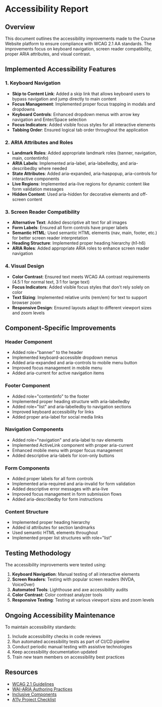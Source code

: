 # Accessibility Report

## Overview

This document outlines the accessibility improvements made to the Course Website platform to ensure compliance with WCAG 2.1 AA standards. The improvements focus on keyboard navigation, screen reader compatibility, proper ARIA attributes, and visual contrast.

## Implemented Accessibility Features

### 1. Keyboard Navigation

- **Skip to Content Link**: Added a skip link that allows keyboard users to bypass navigation and jump directly to main content
- **Focus Management**: Implemented proper focus trapping in modals and dropdowns
- **Keyboard Controls**: Enhanced dropdown menus with arrow key navigation and Enter/Space selection
- **Focus Indicators**: Added visible focus styles for all interactive elements
- **Tabbing Order**: Ensured logical tab order throughout the application

### 2. ARIA Attributes and Roles

- **Landmark Roles**: Added appropriate landmark roles (banner, navigation, main, contentinfo)
- **ARIA Labels**: Implemented aria-label, aria-labelledby, and aria-describedby where needed
- **State Attributes**: Added aria-expanded, aria-haspopup, aria-controls for interactive components
- **Live Regions**: Implemented aria-live regions for dynamic content like form validation messages
- **Hidden Content**: Used aria-hidden for decorative elements and off-screen content

### 3. Screen Reader Compatibility

- **Alternative Text**: Added descriptive alt text for all images
- **Form Labels**: Ensured all form controls have proper labels
- **Semantic HTML**: Used semantic HTML elements (nav, main, footer, etc.) for better screen reader interpretation
- **Heading Structure**: Implemented proper heading hierarchy (h1-h6)
- **ARIA Roles**: Added appropriate ARIA roles to enhance screen reader navigation

### 4. Visual Design

- **Color Contrast**: Ensured text meets WCAG AA contrast requirements (4.5:1 for normal text, 3:1 for large text)
- **Focus Indicators**: Added visible focus styles that don't rely solely on color
- **Text Sizing**: Implemented relative units (rem/em) for text to support browser zoom
- **Responsive Design**: Ensured layouts adapt to different viewport sizes and zoom levels

## Component-Specific Improvements

### Header Component

- Added role="banner" to the header
- Implemented keyboard-accessible dropdown menus
- Added aria-expanded and aria-controls to mobile menu button
- Improved focus management in mobile menu
- Added aria-current for active navigation items

### Footer Component

- Added role="contentinfo" to the footer
- Implemented proper heading structure with aria-labelledby
- Added role="list" and aria-labelledby to navigation sections
- Improved keyboard accessibility for links
- Added proper aria-label for social media links

### Navigation Components

- Added role="navigation" and aria-label to nav elements
- Implemented ActiveLink component with proper aria-current
- Enhanced mobile menu with proper focus management
- Added descriptive aria-labels for icon-only buttons

### Form Components

- Added proper labels for all form controls
- Implemented aria-required and aria-invalid for form validation
- Added descriptive error messages with aria-live
- Improved focus management in form submission flows
- Added aria-describedby for form instructions

### Content Structure

- Implemented proper heading hierarchy
- Added id attributes for section landmarks
- Used semantic HTML elements throughout
- Implemented proper list structures with role="list"

## Testing Methodology

The accessibility improvements were tested using:

1. **Keyboard Navigation**: Manual testing of all interactive elements
2. **Screen Readers**: Testing with popular screen readers (NVDA, VoiceOver)
3. **Automated Tools**: Lighthouse and axe accessibility audits
4. **Color Contrast**: Color contrast analyzer tools
5. **Responsive Testing**: Testing at various viewport sizes and zoom levels

## Ongoing Accessibility Maintenance

To maintain accessibility standards:

1. Include accessibility checks in code reviews
2. Run automated accessibility tests as part of CI/CD pipeline
3. Conduct periodic manual testing with assistive technologies
4. Keep accessibility documentation updated
5. Train new team members on accessibility best practices

## Resources

- [WCAG 2.1 Guidelines](https://www.w3.org/TR/WCAG21/)
- [WAI-ARIA Authoring Practices](https://www.w3.org/TR/wai-aria-practices-1.1/)
- [Inclusive Components](https://inclusive-components.design/)
- [A11y Project Checklist](https://www.a11yproject.com/checklist/) 